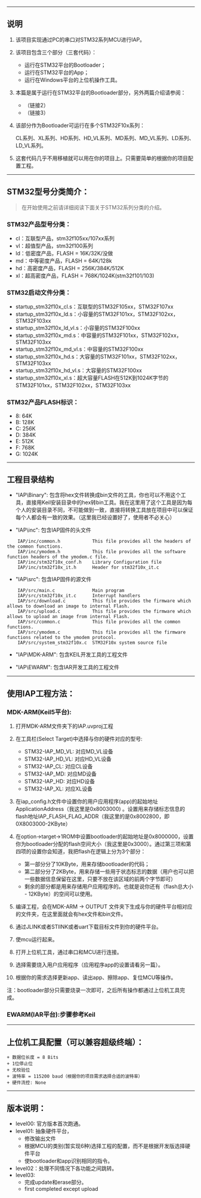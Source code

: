 ﻿*****

## 说明

1. 该项目实现通过PC的串口对STM32系列MCU进行IAP。

2. 该项目包含三个部分（三套代码）：
    
    - 运行在STM32平台的Bootloader；
    - 运行在STM32平台的App；
    - 运行在Windows平台的上位机操作工具。

3. 本篇是属于运行在STM32平台的Bootloader部分，另外两篇介绍请参阅：
    - （链接2）
    - （链接3）

4. 该部分作为Bootloader可运行在多个STM32F10x系列：
    
    CL系列、XL系列、HD系列、HD_VL系列、MD系列、MD_VL系列、LD系列、LD_VL系列。
	
5. 这套代码几乎不用移植就可以用在你的项目上。只需要简单的根据你的项目配置工程。

*****

## STM32型号分类简介：

> 在开始使用之前请详细阅读下面关于STM32系列分类的介绍。

### STM32产品型号分类：

- cl：互联型产品，stm32f105xx/107xx系列
- vl：超值型产品，stm32f100系列
- ld：低密度产品，FLASH = 16K/32K/没做
- md：中等密度产品，FLASH = 64K/128k
- hd：高密度产品，FLASH = 256K/384K/512K
- xl：超高密度产品，FLASH = 768K/1024K(stm32f101/103)

###	STM32启动文件分类：

- startup_stm32f10x_cl.s：互联型的STM32F105xx，STM32F107xx
- startup_stm32f10x_ld.s：小容量的STM32F101xx，STM32F102xx，STM32F103xx
- startup_stm32f10x_ld_vl.s：小容量的STM32F100xx
- startup_stm32f10x_md.s：中容量的STM32F101xx，STM32F102xx，STM32F103xx
- startup_stm32f10x_md_vl.s：中容量的STM32F100xx
- startup_stm32f10x_hd.s：大容量的STM32F101xx，STM32F102xx，STM32F103xx
- startup_stm32f10x_hd_vl.s：大容量的STM32F100xx
- startup_stm32f10x_xl.s：超大容量FLASH在512K到1024K字节的STM32F101xx，STM32F102xx，STM32F103xx

### STM32产品FLASH标识：

- 8: 64K
- B: 128K
- C: 256K
- D: 384K
- E: 512K
- F: 768K
- G: 1024K


*****

## 工程目录结构 

- "IAP\Binary": 包含将hex文件转换成bin文件的工具，你也可以不用这个工具，直接用Keil安装目录中的hex转bin工具。我在这里用了这个工具是因为每个人的安装目录不同，不可能做到一致，直接将转换工具放在项目中可以保证每个人都会有一致的效果。（这里我已经设置好了，使用者不必关心）

- "IAP\inc": 包含IAP固件的头文件
```
    IAP/inc/common.h            This file provides all the headers of the common functions.
    IAP/inc/ymodem.h            This file provides all the software function headers of the ymodem.c file.    
    IAP/inc/stm32f10x_conf.h    Library Configuration file
    IAP/inc/stm32f10x_it.h      Header for stm32f10x_it.c    
```

- "IAP\src": 包含IAP固件的源文件
```
    IAP/src/main.c              Main program
    IAP/src/stm32f10x_it.c      Interrupt handlers
    IAP/src/download.c          This file provides the firmware which allows to download an image to internal Flash.
    IAP/src/upload.c            This file provides the firmware which allows to upload an image from internal Flash. 
    IAP/src/common.c            This file provides all the common functions. 
    IAP/src/ymodem.c            This file provides all the firmware functions related to the ymodem protocol.
    IAP/src/system_stm32f10x.c  STM32F10x system source file
```              

 - "IAP\MDK-ARM": 包含KEIL开发工具的工程文件

 - "IAP\EWARM": 包含IAR开发工具的工程文件
 
      
***** 

## 使用IAP工程方法：

### MDK-ARM(Keil5平台):

1. 打开MDK-ARM文件夹下的IAP.uvproj工程

2. 在工具栏(Select Target)中选择与你的硬件对应的型号:

    - STM32-IAP_MD_VL: 对应MD_VL设备    
    - STM32-IAP_HD_VL: 对应HD_VL设备
    - STM32-IAP_CL: 对应CL设备
    - STM32-IAP_MD: 对应MD设备
    - STM32-IAP_HD: 对应HD设备
    - STM32-IAP_XL: 对应XL设备

3. 在iap_config.h文件中设置你的用户应用程序(app)的起始地址ApplicationAddress（我这里是0x8003000) 。设置用来存储标志信息的flash地址IAP_FLASH_FLAG_ADDR（我这里的是0x8002800，即0X8003000-2KByte）

4. 在option->target->1ROM中设置bootloader的起始地址是0x8000000，设置你为bootloader分配的flash空间大小（我这里是0x3000）。通过第三项和第四项的设置你会知道，我把flash在逻辑上分为3个部分：

    + 第一部分分了10KByte，用来存储bootloader的代码；
    + 第二部分分了2KByte，用来存储一些用于状态标志的数据（用户也可以把一些数据信息保留在这里，只要不放在该区域的前两个字节即可）
    + 剩余的部分都是用来存储用户应用程序的。也就是说你还有（flash总大小 - 12KByte）的空间可以使用。

5. 编译工程，会在MDK-ARM -> OUTPUT 文件夹下生成与你的硬件平台相对应的文件夹，在这里面就会有hex文件和bin文件。

6. 通过JLINK或者STlINK或者uart下载目标文件到你的硬件平台。

7. 使mcu运行起来。

8. 打开上位机工具，通过串口和MCU进行连接。

9. 选择需要烧入用户应用程序（应用程序app的设置请看另一篇）。

10. 根据你的需求选择更新app、读出app、擦除app、复位MCU等操作。

注：bootloader部分只需要烧录一次即可，之后所有操作都通过上位机工具完成。

### EWARM(IAR平台):步骤参考Keil

*****

## 上位机工具配置（可以兼容超级终端）：
    
    + 数据位长度 = 8 Bits
    + 1位停止位
    + 无校验位
    + 波特率 = 115200 baud（根据你的项目需求选择合适的波特率）
    + 硬件流控: None 

*****

## 版本说明：
- level00: 官方版本首次跑通。
- level01: 抽象硬件平台，
	+ 修改输出文件
	+ 根据MCU的类别(暂实现6种)选择工程的配置，而不是根据开发版选择硬件平台
    + 使bootloader和app识别相同的指令。
- level02：处理不同情况下各功能之间跳转。
- level03:
    + 完成update和erase部分。
    + first completed except upload
